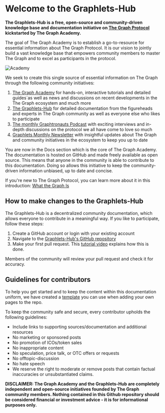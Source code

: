 # Welcome to the Graphlets-Hub

**The Graphlets-Hub is a free, open-source and community-driven knowledge base and documentation initiative on [The Graph Protocol](https://thegraph.com "The Graph Protocol") kickstarted by The Graph Academy.**

The goal of The Graph Academy is to establish a go-to-resource for essential information about The Graph Protocol. It is our vision to jointly build a vast knowledge base that empowers community members to master The Graph and to excel as participants in the protocol.

![Academy](https://i.imgur.com/0zxHSbm.png)

We seek to create this single source of essential information on The Graph through the following community initiatives:

1. [The Graph Academy](https://thegraph.academy/ "The Graph Academy") for hands-on, interactive tutorials and detailed guides´as well as news and discussions on recent developments in the The Graph ecosystem and much more 
2. [The Graphlets-Hub](https://github.com/TheGraphAcademy/Graphlets-Hub/ "The Graphlets-Hub") for detailed documentation from the figureheads and experts in The Graph community as well as everyone else who likes to participate
3. [The monthly Graphtronauts Podcast](https://soundcloud.com/graph-community-podcast "The Graphtronauts Podcast") with exciting interviews and in-depth discussions on the protocol we all have come to love so much
4. [Graphlets Monthly Newsletter](https://thegraph.academy/ "Graphlets Monthly Newsletter") with insightful updates about The Graph and community initiatives in the ecosystem to keep you up to date

You are now in the Docs section which is the core of The Graph Academy. The documentation is hosted on GitHub and made freely available as open source. This means that anyone in the community is able to contribute to this documentation. Doing so allows this initiative to keep the community-driven information unbiased, up to date and concise.

If you're new to The Graph Protocol, you can learn more about it in this introduction: [What the Graph Is](https://thegraph.com/docs/introduction#what-the-graph-is "What the Graph Is")

## How to make changes to the Graphlets-Hub
The Graphlets-Hub is a decentralized community documentation, which allows everyone to contribute in a meaningful way. If you like to participate, follow these steps:

1. Create a GitHub account or login with your existing account
2. Navigate to the [Graphlets-Hub's GitHub repository](https://github.com/TheGraphAcademy/Graphlets-Hub/ "Graphlets-Hub's GitHub repository") 
3. Make your first pull request. This [tutorial video](https://www.youtube.com/watch?v=YTbRzhQju4c&t=1s "tutorial video") explains how this is done.

Members of the community will review your pull request and check it for accuracy.

## Guidelines for contributors
To help you get started and to keep the content within this documentation uniform, we have created a [template](https://github.com/TheGraphAcademy/Graphlets-Hub/blob/main/template.md "template") you can use when adding your own pages to the repo.

To keep the community safe and secure, every contributor upholds the following guidelines:

* Include links to supporting sources/documentation and additional resources
* No marketing or sponsored posts
* No promotion of ICOs/token sales
* No inappropriate content
* No speculation, price talk, or OTC offers or requests
* No offtopic-discussion
* No hate speech
* We reserve the right to moderate or remove posts that contain factual inaccuracies or unsubstantiated claims.

**DISCLAIMER: The Graph Academy and the Graphlets-Hub are completely independent and open-source initiatives founded by The Graph community members. Nothing contained in this Github repository should be considered financial or investment advice - it is for informational purposes only.**
